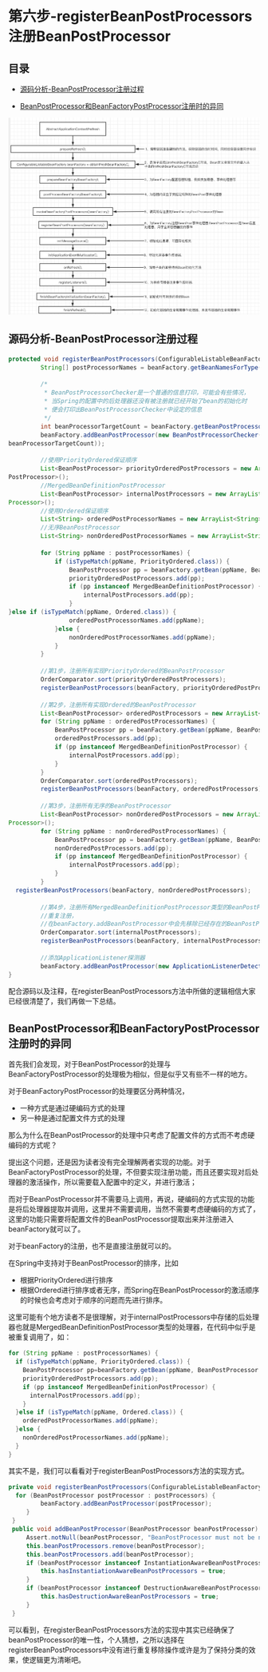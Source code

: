 # 第六步-registerBeanPostProcessors注册BeanPostProcessor

## 目录

- [源码分析-BeanPostProcessor注册过程](#源码分析-BeanPostProcessor注册过程)

- [BeanPostProcessor和BeanFactoryPostProcessor注册时的异同](#BeanPostProcessor和BeanFactoryPostProcessor注册时的异同)

![image-20201007151953236](../../assets/image-20201007151953236.png)

## 源码分析-BeanPostProcessor注册过程

```java
protected void registerBeanPostProcessors(ConfigurableListableBeanFactory beanFactory) {
         String[] postProcessorNames = beanFactory.getBeanNamesForType(BeanPostProcessor.class, true, false);

         /*
          * BeanPostProcessorChecker是一个普通的信息打印，可能会有些情况，
          * 当Spring的配置中的后处理器还没有被注册就已经开始了bean的初始化时
          * 便会打印出BeanPostProcessorChecker中设定的信息
          */
         int beanProcessorTargetCount = beanFactory.getBeanPostProcessorCount() + 1 + postProcessorNames.length;
         beanFactory.addBeanPostProcessor(new BeanPostProcessorChecker(beanFactory,   
beanProcessorTargetCount));

         //使用PriorityOrdered保证顺序
         List<BeanPostProcessor> priorityOrderedPostProcessors = new ArrayList<Bean-   
PostProcessor>();
         //MergedBeanDefinitionPostProcessor
         List<BeanPostProcessor> internalPostProcessors = new ArrayList<BeanPost-   
Processor>();
         //使用Ordered保证顺序
         List<String> orderedPostProcessorNames = new ArrayList<String>();
         //无序BeanPostProcessor
         List<String> nonOrderedPostProcessorNames = new ArrayList<String>();

         for (String ppName : postProcessorNames) {
             if (isTypeMatch(ppName, PriorityOrdered.class)) {
                 BeanPostProcessor pp = beanFactory.getBean(ppName, BeanPostProcessor.class);
                 priorityOrderedPostProcessors.add(pp);
                 if (pp instanceof MergedBeanDefinitionPostProcessor) {
                     internalPostProcessors.add(pp);
                 }
}else if (isTypeMatch(ppName, Ordered.class)) {
                 orderedPostProcessorNames.add(ppName);
             }else {
                 nonOrderedPostProcessorNames.add(ppName);
             }
         }

         //第1步，注册所有实现PriorityOrdered的BeanPostProcessor
         OrderComparator.sort(priorityOrderedPostProcessors);
         registerBeanPostProcessors(beanFactory, priorityOrderedPostProcessors);

         //第2步，注册所有实现Ordered的BeanPostProcessor
         List<BeanPostProcessor> orderedPostProcessors = new ArrayList<BeanPostProcessor>();
         for (String ppName : orderedPostProcessorNames) {
             BeanPostProcessor pp = beanFactory.getBean(ppName, BeanPostProcessor.class);
             orderedPostProcessors.add(pp);
             if (pp instanceof MergedBeanDefinitionPostProcessor) {
                 internalPostProcessors.add(pp);
             }
         }
         OrderComparator.sort(orderedPostProcessors);
         registerBeanPostProcessors(beanFactory, orderedPostProcessors);

         //第3步，注册所有无序的BeanPostProcessor
         List<BeanPostProcessor> nonOrderedPostProcessors = new ArrayList<BeanPost-  
Processor>();
         for (String ppName : nonOrderedPostProcessorNames) {
             BeanPostProcessor pp = beanFactory.getBean(ppName, BeanPostProcessor.class);
             nonOrderedPostProcessors.add(pp);
             if (pp instanceof MergedBeanDefinitionPostProcessor) {
                 internalPostProcessors.add(pp);
             }
         }
  registerBeanPostProcessors(beanFactory, nonOrderedPostProcessors);

         //第4步，注册所有MergedBeanDefinitionPostProcessor类型的BeanPostProcessor，并非
         //重复注册，
         //在beanFactory.addBeanPostProcessor中会先移除已经存在的BeanPostProcessor
         OrderComparator.sort(internalPostProcessors);
         registerBeanPostProcessors(beanFactory, internalPostProcessors);

         //添加ApplicationListener探测器
         beanFactory.addBeanPostProcessor(new ApplicationListenerDetector());
}
```

配合源码以及注释，在registerBeanPostProcessors方法中所做的逻辑相信大家已经很清楚了，我们再做一下总结。

## BeanPostProcessor和BeanFactoryPostProcessor注册时的异同

首先我们会发现，对于BeanPostProcessor的处理与BeanFactoryPostProcessor的处理极为相似，但是似乎又有些不一样的地方。

对于BeanFactoryPostProcessor的处理要区分两种情况，

- 一种方式是通过硬编码方式的处理
- 另一种是通过配置文件方式的处理

那么为什么在BeanPostProcessor的处理中只考虑了配置文件的方式而不考虑硬编码的方式呢？

提出这个问题，还是因为读者没有完全理解两者实现的功能。对于BeanFactoryPostProcessor的处理，不但要实现注册功能，而且还要实现对后处理器的激活操作，所以需要载入配置中的定义，并进行激活；

而对于BeanPostProcessor并不需要马上调用，再说，硬编码的方式实现的功能是将后处理器提取并调用，这里并不需要调用，当然不需要考虑硬编码的方式了，这里的功能只需要将配置文件的BeanPostProcessor提取出来并注册进入beanFactory就可以了。

对于beanFactory的注册，也不是直接注册就可以的。

在Spring中支持对于BeanPostProcessor的排序，比如

- 根据PriorityOrdered进行排序
- 根据Ordered进行排序或者无序，而Spring在BeanPostProcessor的激活顺序的时候也会考虑对于顺序的问题而先进行排序。

这里可能有个地方读者不是很理解，对于internalPostProcessors中存储的后处理器也就是MergedBeanDefinitionPostProcessor类型的处理器，在代码中似乎是被重复调用了，如：

```java
for (String ppName : postProcessorNames) {
  if (isTypeMatch(ppName, PriorityOrdered.class)) {
    BeanPostProcessor pp=beanFactory.getBean(ppName, BeanPostProcessor.class);
    priorityOrderedPostProcessors.add(pp);
    if (pp instanceof MergedBeanDefinitionPostProcessor) {
      internalPostProcessors.add(pp);
    }
  }else if (isTypeMatch(ppName, Ordered.class)) {
    orderedPostProcessorNames.add(ppName);
  }else {
    nonOrderedPostProcessorNames.add(ppName);
  }
}
```

其实不是，我们可以看看对于registerBeanPostProcessors方法的实现方式。


```java
private void registerBeanPostProcessors(ConfigurableListableBeanFactory beanFactory, List<BeanPostProcessor> postProcessors) {  
  for (BeanPostProcessor postProcessor : postProcessors) {
         beanFactory.addBeanPostProcessor(postProcessor);
     }
 }
 public void addBeanPostProcessor(BeanPostProcessor beanPostProcessor) {
     Assert.notNull(beanPostProcessor, "BeanPostProcessor must not be null");
     this.beanPostProcessors.remove(beanPostProcessor);
     this.beanPostProcessors.add(beanPostProcessor);
     if (beanPostProcessor instanceof InstantiationAwareBeanPostProcessor) {
         this.hasInstantiationAwareBeanPostProcessors = true;
     }
     if (beanPostProcessor instanceof DestructionAwareBeanPostProcessor) {
         this.hasDestructionAwareBeanPostProcessors = true;
     }
 }
```

可以看到，在registerBeanPostProcessors方法的实现中其实已经确保了beanPostProcessor的唯一性，个人猜想，之所以选择在registerBeanPostProcessors中没有进行重复移除操作或许是为了保持分类的效果，使逻辑更为清晰吧。

